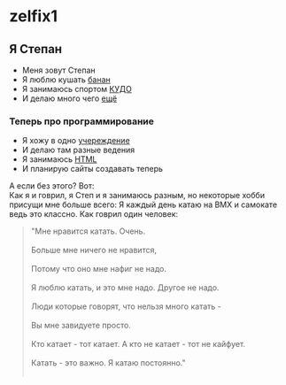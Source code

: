 # zelfix1
## Я Степан 
-  Меня зовут Степан
-  Я люблю кушать [банан](https://fikiwiki.com/uploads/posts/2022-02/1645052541_22-fikiwiki-com-p-kartinki-banani-28.jpg)
-  Я занимаюсь спортом [КУДО](https://kudo.ru/?ysclid=lmeyf50bh7173125567)
-  И делаю много чего [ещё](https://vcsrus.ru/wp-content/uploads/2023/04/p1_3550906_af4a598b.jpg)

### Теперь про программирование 
- Я хожу в одно [учереждение](https://vk.com/roskvantorium?ysclid=lmeyhijf7d34462848)
- И делаю там разные ведения
- Я занимаюсь [HTML](https://ru.wikipedia.org/wiki/HTML)
- И планирую сайты создавать теперь


А если без этого?
  Вот:<br>
  Как я и говрил, я Степ и я занимаюсь разным, но некоторые хобби присущи мне больше всего:
  Я каждый день катаю на BMX  и самокате ведь это классно. Как говрил один человек:
>"Мне нравится катать. Очень.<br><br>
>Больше мне ничего не нравится,<br><br>
>Потому что оно мне нафиг не надо.<br><br>
>Я люблю катать, и это мне надо. Другое не надо.<br><br>
>Люди которые говорят, что нельзя много катать - <br><br>
>Вы мне завидуете просто.<br><br>
>Кто катает - тот катает. А кто не катает - тот не кайфует.<br><br>
>Катать - это важно. Я катаю постоянно."<br><br>

